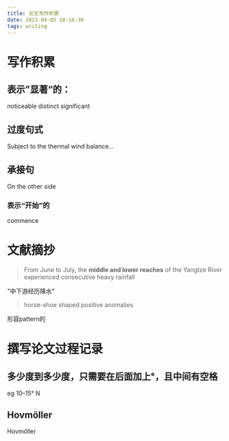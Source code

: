```yaml
---
title: 论文写作积累
date: 2022-04-05 10:18:30
tags: writing
---
```


# 写作积累

## 表示”显著“的：

noticeable distinct significant



## 过度句式

 Subject to the thermal wind balance...



## 承接句

On the other side



### 表示“开始”的

commence



# 文献摘抄

>  From June to July, the **middle and lower reaches** of the Yangtze River experienced consecutive heavy rainfall

"中下游经历降水"

> horse-shoe shaped positive anomalies

形容pattern的



# 撰写论文过程记录



## 多少度到多少度，只需要在后面加上°，且中间有空格

eg 10–15° N



## Hovmöller

Hovmöller
